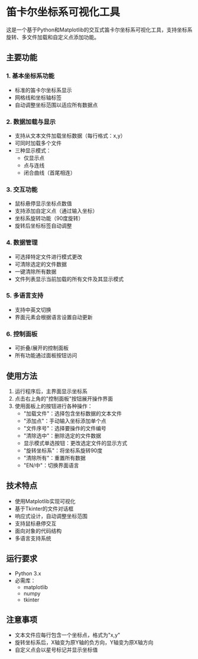 # 笛卡尔坐标系可视化工具

这是一个基于Python和Matplotlib的交互式笛卡尔坐标系可视化工具，支持坐标系旋转、多文件加载和自定义点添加功能。

## 主要功能

### 1. 基本坐标系功能
- 标准的笛卡尔坐标系显示  
- 网格线和坐标轴标签  
- 自动调整坐标范围以适应所有数据点  

### 2. 数据加载与显示
- 支持从文本文件加载坐标数据（每行格式：x,y）  
- 可同时加载多个文件  
- 三种显示模式：  
  - 仅显示点  
  - 点与连线  
  - 闭合曲线（首尾相连）  

### 3. 交互功能
- 鼠标悬停显示坐标点数值  
- 支持添加自定义点（通过输入坐标）  
- 坐标系旋转功能（90度旋转）  
- 旋转后坐标标签自动调整  

### 4. 数据管理
- 可选择特定文件进行模式更改  
- 可清除选定的文件数据  
- 一键清除所有数据  
- 文件列表显示当前加载的所有文件及其显示模式  

### 5. 多语言支持
- 支持中英文切换  
- 界面元素会根据语言设置自动更新  

### 6. 控制面板
- 可折叠/展开的控制面板  
- 所有功能通过面板按钮访问  

## 使用方法

1. 运行程序后，主界面显示坐标系  
2. 点击右上角的"控制面板"按钮展开操作界面  
3. 使用面板上的按钮进行各种操作：  
   - "加载文件"：选择包含坐标数据的文本文件  
   - "添加点"：手动输入坐标添加单个点  
   - "文件序号"：选择要操作的文件编号  
   - "清除选中"：删除选定的文件数据  
   - 显示模式单选按钮：更改选定文件的显示方式  
   - "旋转坐标系"：将坐标系旋转90度  
   - "清除所有"：重置所有数据  
   - "EN/中"：切换界面语言  

## 技术特点

- 使用Matplotlib实现可视化  
- 基于Tkinter的文件对话框  
- 响应式设计，自动调整坐标范围  
- 支持鼠标悬停交互  
- 面向对象的代码结构  
- 多语言支持系统  

## 运行要求

- Python 3.x  
- 必需库：  
  - matplotlib  
  - numpy  
  - tkinter  

## 注意事项

- 文本文件应每行包含一个坐标点，格式为"x,y"  
- 旋转坐标系后，X轴变为原Y轴的负方向，Y轴变为原X轴方向  
- 自定义点会以星号标记并显示坐标值  
